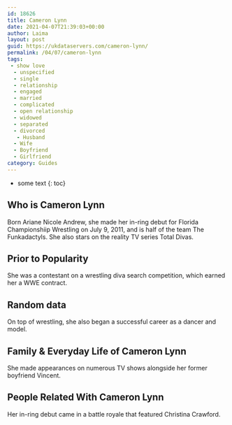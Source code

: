 ```yaml
---
id: 18626
title: Cameron Lynn
date: 2021-04-07T21:39:03+00:00
author: Laima
layout: post
guid: https://ukdataservers.com/cameron-lynn/
permalink: /04/07/cameron-lynn
tags:
 - show love
  - unspecified
  - single
  - relationship
  - engaged
  - married
  - complicated
  - open relationship
  - widowed
  - separated
  - divorced
   - Husband
  - Wife
  - Boyfriend
  - Girlfriend
category: Guides
---
```


* some text
{: toc}


## Who is Cameron Lynn
                  
                  
                  
Born Ariane Nicole Andrew, she made her in-ring debut for Florida Championshiip Wrestling on July 9, 2011, and is half of the team The Funkadactyls. She also stars on the reality TV series Total Divas. 
                  
              
            
              
            
                
                
                
## Prior to Popularity
                  
                  
                  
She was a contestant on a wrestling diva search competition, which earned her a WWE contract. 
                  
              
            
              
            
                
                
                
## Random data
                  
                  
                  
On top of wrestling, she also began a successful career as a dancer and model. 
                  
              
            
              
            
                
                
                
## Family & Everyday Life of Cameron Lynn
                  
                  
                  
She made appearances on numerous TV shows alongside her former boyfriend Vincent. 
                  
              
            
              
            
                
                
                
## People Related With Cameron Lynn
                  
                  
                  
Her in-ring debut came in a battle royale that featured Christina Crawford. 
                  
              
            
              
            
                
              
            
              
              
            
            
              
            
          
          
          